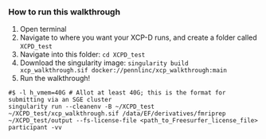 ### How to run this walkthrough

1. Open terminal
2. Navigate to where you want your XCP-D runs, and create a folder called `XCPD_test`
3. Navigate into this folder: `cd XCPD_test`
4. Download the singularity image: `singularity build xcp_walkthrough.sif docker://pennlinc/xcp_walkthrough:main`
5. Run the walkthrough!
```
#$ -l h_vmem=40G # Allot at least 40G; this is the format for submitting via an SGE cluster
singularity run --cleanenv -B ~/XCPD_test ~/XCPD_test/xcp_walkthrough.sif /data/EF/derivatives/fmriprep ~/XCPD_test/output --fs-license-file <path_to_Freesurfer_license_file>  participant -vv

```
